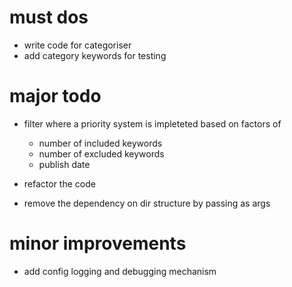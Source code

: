 # must dos

- write code for categoriser
- add category keywords for testing

# major todo

- filter where a priority system is impleteted based on factors of

  - number of included keywords
  - number of excluded keywords
  - publish date

- refactor the code
- remove the dependency on dir structure by passing as args

# minor improvements

- add config logging and debugging mechanism
